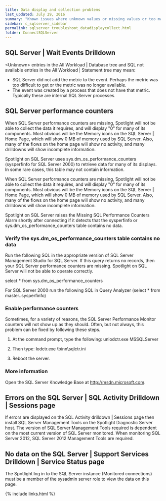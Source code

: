 ```yaml
---
title: Data display and collection problems
last_updated: July 29, 2016
summary: "Known issues where unknown values or missing values or too many 0 values are shown on the SQL Server home page or its drilldowns."
sidebar: c_sqlserver_sidebar
permalink: sqlserver_troubleshoot_datadisplaycollect.html
folder: ConnectSQLServer
---
```


## SQL Server \| Wait Events Drilldown

\<Unknown\> entries in the All Workload \| Database tree and SQL not available entries in the All Workload \| Statement tree may mean:

* SQL Server did not add the metric to the event. Perhaps the metric was too difficult to get or the metric was no longer available.
* The event was created by a process that does not have that metric. Typically these are internal SQL Server processes.

## SQL Server performance counters

When SQL Server performance counters are missing, Spotlight will not be able to collect the data it requires, and will display "0" for many of its components. Most obvious will be the Memory icons on the SQL Server \| Home Page, which will show 0 MB of memory used by SQL Server. Also, many of the flows on the home page will show no activity, and many drilldowns will show incomplete information.

Spotlight on SQL Server uses sys.dm_os_performance_counters (sysperfinfo for SQL Server 2000) to retrieve data for many of its displays. In some rare cases, this table may not contain information.

When SQL Server performance counters are missing, Spotlight will not be able to collect the data it requires, and will display "0" for many of its components. Most obvious will be the Memory icons on the SQL Server \| Home Page, which will show 0 MB of memory used by SQL Server. Also, many of the flows on the home page will show no activity, and many drilldowns will show incomplete information.

Spotlight on SQL Server raises the Missing SQL Performance Counters Alarm shortly after connecting if it detects that the sysperfinfo or sys.dm_os_performance_counters table contains no data.

### Verify the sys.dm_os_performance_counters table contains no data

Run the following SQL in the appropriate version of SQL Server Management Studio for SQL Server. If this query returns no records, then your SQL Server performance counters are missing. Spotlight on SQL Server will not be able to operate correctly.

select * from sys.dm_os_performance_counters

For SQL Server 2000 run the following SQL in Query Analyzer (select * from master..sysperfinfo)

### Enable performance counters

Sometimes, for a variety of reasons, the SQL Server Performance Monitor counters will not show up as they should. Often, but not always, this problem can be fixed by following these steps.

1. At the command prompt, type the following:
    unlodctr.exe MSSQLServer

2. Then type:
    lodctr.exe <SQL Server path>\\binn\\sqlctr.ini

3. Reboot the server.

### More information

Open the SQL Server Knowledge Base at http://msdn.microsoft.com.


## Errors on the SQL Server \| SQL Activity Drilldown \| Sessions page

If errors are displayed on the SQL Activity drilldown \| Sessions page then install SQL Server Management Tools on the Spotlight Diagnostic Server host. The version of SQL Server Management Tools required is dependent on the most current version of SQL Server monitored. When monitoring SQL Server 2012, SQL Server 2012 Management Tools are required.

## No data on the SQL Server \| Support Services Drilldown \| Service Status page

The Spotlight log in to the SQL Server instance (Monitored connections) must be a member of the sysadmin server role to view the data on this page.


{% include links.html %}
